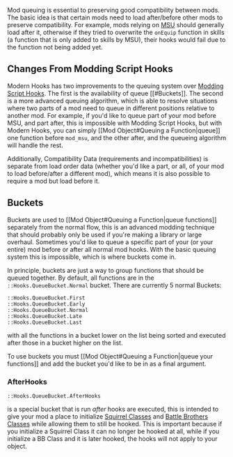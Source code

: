 Mod queuing is essential to preserving good compatibility between mods. The basic idea is that certain mods need to load after/before other mods to preserve compatibility. For example, mods relying on [MSU](https://github.com/MSUTeam/MSU) should generally load after it, otherwise if they tried to overwrite the `onEquip` function in skills (a function that is only added to skills by MSU), their hooks would fail due to the function not being added yet.

## Changes From Modding Script Hooks
Modern Hooks has two improvements to the queuing system over [Modding Script Hooks](https://www.nexusmods.com/battlebrothers/mods/42). The first is the availability of queue [[#Buckets]]. The second is a more advanced queuing algorithm, which is able to resolve situations where two parts of a mod need to queue in different positions relative to another mod. For example, if you'd like to queue part of your mod before MSU, and part after, this is impossible with Modding Script Hooks, but with Modern Hooks, you can simply [[Mod Object#Queuing a Function|queue]] one function before `mod_msu`, and the other after, and the queueing algorithm will handle the rest.

Additionally, Compatibility Data (requirements and incompatibilities) is separate from load order data (whether you'd like a part, or all, of your mod to load before/after a different mod), which means it is also possible to require a mod but load before it.


## Buckets
Buckets are used to [[Mod Object#Queuing a Function|queue functions]] separately from the normal flow, this is an advanced modding technique that should probably only be used if you're making a library or large overhaul. Sometimes you'd like to queue a specific part of your (or your entire) mod before or after all normal mod hooks. With the basic queuing system this is impossible, which is where buckets come in. 

In principle, buckets are just a way to group functions that should be queued together. By default, all functions are in the `::Hooks.QueueBucket.Normal` bucket. There are currently 5 normal Buckets:
```squirrel
::Hooks.QueueBucket.First
::Hooks.QueueBucket.Early
::Hooks.QueueBucket.Normal
::Hooks.QueueBucket.Late
::Hooks.QueueBucket.Last
```
with all the functions in a bucket lower on the list being sorted and executed after those in a bucket higher on the list.

To use buckets you must [[Mod Object#Queuing a Function|queue your functions]] and add the bucket you'd like to be in as a final argument.
### AfterHooks
```squirrel
::Hooks.QueueBucket.AfterHooks
```
is a special bucket that is run *after* hooks are executed, this is intended to give your mod a place to initialize [Squirrel Classes](TODO) and [Battle Brothers Classes](TODO) while allowing them to still be hooked. This is important because if you initialize a Squirrel Class it can no longer be hooked at all, while if you initialize a BB Class and it is later hooked, the hooks will not apply to your object.
